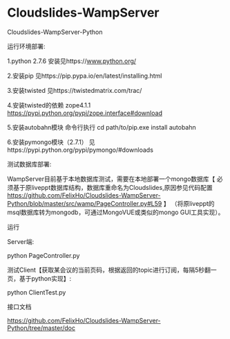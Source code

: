 Cloudslides-WampServer
======================

Cloudslides-WampServer-Python

运行环境部署:

1.python 2.7.6 安装见https://www.python.org/ 

2.安装pip 见https://pip.pypa.io/en/latest/installing.html

3.安装twisted 见https://twistedmatrix.com/trac/

4.安装twisted的依赖 zope4.1.1 https://pypi.python.org/pypi/zope.interface#download

5.安装autobahn模块 命令行执行 cd path/to/pip.exe install autobahn

6.安装pymongo模块（2.7.1） 见https://pypi.python.org/pypi/pymongo/#downloads


测试数据库部署: 

WampServer目前基于本地数据库测试，需要在本地部署一个mongo数据库【 必须基于原liveppt数据库结构，数据库重命名为Cloudslides,原因参见代码配置 https://github.com/FelixHo/Cloudslides-WampServer-Python/blob/master/src/wamp/PageController.py#L59 】
（将原liveppt的msql数据库转为mongodb，可通过MongoVUE或类似的mongo GUI工具实现）。


运行

Server端:

python PageController.py

测试Client【获取某会议的当前页码，根据返回的topic进行订阅，每隔5秒翻一页，基于python实现】:

python ClientTest.py


接口文档

https://github.com/FelixHo/Cloudslides-WampServer-Python/tree/master/doc
